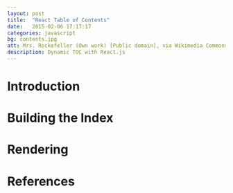```yaml
---
layout: post
title:  "React Table of Contents"
date:   2015-02-06 17:17:17
categories: javascript
bg: contents.jpg
att: Mrs. Rockefeller (Own work) [Public domain], via Wikimedia Commons
description: Dynamic TOC with React.js
---
```


# Introduction

# Building the Index

# Rendering

# References

